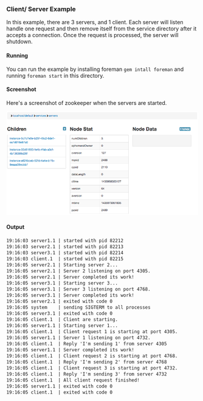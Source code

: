 ### Client/ Server Example

In this example, there are 3 servers, and 1 client. Each server will listen handle one request and then remove itself from the service directory after it accepts a connection. Once the request is processed, the server will shutdown.

#### Running

You can run the example by installing foreman `gem intall foreman` and running `foreman start` in this directory.

#### Screenshot

Here's a screenshot of zookeeper when the servers are started.

![Zookeeper](screenshot.png)

#### Output

```
19:16:03 server1.1 | started with pid 82212
19:16:03 server2.1 | started with pid 82213
19:16:03 server3.1 | started with pid 82214
19:16:03 client.1  | started with pid 82215
19:16:05 server2.1 | Starting server 2...
19:16:05 server2.1 | Server 2 listening on port 4305.
19:16:05 server2.1 | Server completed its work!
19:16:05 server3.1 | Starting server 3...
19:16:05 server3.1 | Server 3 listening on port 4768.
19:16:05 server3.1 | Server completed its work!
19:16:05 server2.1 | exited with code 0
19:16:05 system    | sending SIGTERM to all processes
19:16:05 server3.1 | exited with code 0
19:16:05 client.1  | Client are starting.
19:16:05 server1.1 | Starting server 1...
19:16:05 client.1  | Client request 1 is starting at port 4305.
19:16:05 server1.1 | Server 1 listening on port 4732.
19:16:05 client.1  | Reply 'I'm sending 1' from server 4305
19:16:05 server1.1 | Server completed its work!
19:16:05 client.1  | Client request 2 is starting at port 4768.
19:16:05 client.1  | Reply 'I'm sending 2' from server 4768
19:16:05 client.1  | Client request 3 is starting at port 4732.
19:16:05 client.1  | Reply 'I'm sending 3' from server 4732
19:16:05 client.1  | All client request finished!
19:16:05 server1.1 | exited with code 0
19:16:05 client.1  | exited with code 0
```
